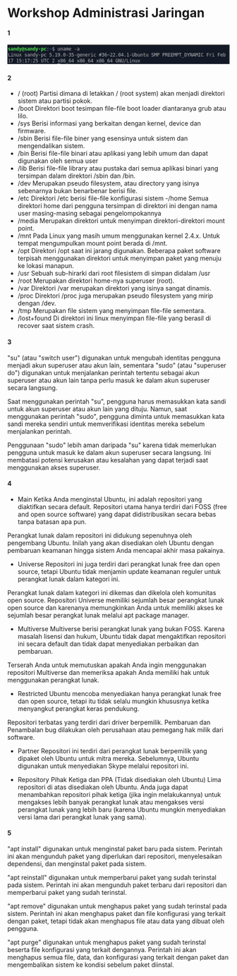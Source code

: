 # Workshop Administrasi Jaringan

#### 1
![Gambar 1](../assets/minggu-2/1.png)

#### 2
- / (root)
Partisi dimana di letakkan / (root system) akan menjadi direktori sistem atau partisi pokok.
- /boot
Direktori boot tesimpan file-file boot loader diantaranya grub atau lilo.
- /sys
Berisi informasi yang berkaitan dengan kernel, device dan firmware.
- /sbin
Berisi file-file biner yang esensinya untuk sistem dan mengendalikan sistem.
- /bin
Berisi file-file binari atau aplikasi yang lebih umum dan dapat digunakan oleh semua user
- /lib
Berisi file-file library atau pustaka dari semua aplikasi binari yang tersimpan dalam direktori /sbin dan /bin.
- /dev
Merupakan pseudo filesystem, atau directory yang isinya sebenarnya bukan benarbenar berisi file.
- /etc
Direktori /etc berisi file-file konfigurasi sistem
-/home
Semua direktori home dari pengguna tersimpan di direktori ini dengan nama user masing-masing sebagai pengelompokannya
- /media
Merupakan direktori untuk menyimpan direktori-direktori mount point.
- /mnt
Pada Linux yang masih umum menggunakan kernel 2.4.x. Untuk tempat mengumpulkan mount point berada di /mnt.
- /opt
Direktori /opt saat ini jarang digunakan. Beberapa paket software terpisah menggunakan direktori untuk menyimpan paket yang menuju ke lokasi manapun.
- /usr
Sebuah sub-hirarki dari root filesistem di simpan didalam /usr
- /root
Merupakan direktori home-nya superuser (root).
- /var
Direktori /var merupakan direktori yang isinya sangat dinamis.
- /proc
Direktori /proc juga merupakan pseudo filesystem yang mirip dengan /dev.
- /tmp
Merupakan file sistem yang menyimpan file-file sementara.
- /lost+found
Di direktori ini linux menyimpan file-file yang berasil di recover saat sistem crash.

#### 3
"su" (atau "switch user") digunakan untuk mengubah identitas pengguna menjadi akun superuser atau akun lain, sementara "sudo" (atau "superuser do") digunakan untuk menjalankan perintah tertentu sebagai akun superuser atau akun lain tanpa perlu masuk ke dalam akun superuser secara langsung.

Saat menggunakan perintah "su", pengguna harus memasukkan kata sandi untuk akun superuser atau akun lain yang dituju. Namun, saat menggunakan perintah "sudo", pengguna diminta untuk memasukkan kata sandi mereka sendiri untuk memverifikasi identitas mereka sebelum menjalankan perintah.

Penggunaan "sudo" lebih aman daripada "su" karena tidak memerlukan pengguna untuk masuk ke dalam akun superuser secara langsung. Ini membatasi potensi kerusakan atau kesalahan yang dapat terjadi saat menggunakan akses superuser.

#### 4
- Main
Ketika Anda menginstal Ubuntu, ini adalah repositori yang diaktifkan secara default. Repositori utama hanya terdiri dari FOSS (free and open source software) yang dapat didistribusikan secara bebas tanpa batasan apa pun.

Perangkat lunak dalam repositori ini didukung sepenuhnya oleh pengembang Ubuntu. Inilah yang akan disediakan oleh Ubuntu dengan pembaruan keamanan hingga sistem Anda mencapai akhir masa pakainya.

- Universe
Repositori ini juga terdiri dari perangkat lunak free dan open source, tetapi Ubuntu tidak menjamin update keamanan reguler untuk perangkat lunak dalam kategori ini.

Perangkat lunak dalam kategori ini dikemas dan dikelola oleh komunitas open source. Repositori Universe memiliki sejumlah besar perangkat lunak open source dan karenanya memungkinkan Anda untuk memiliki akses ke sejumlah besar perangkat lunak melalui apt package manager.

- Multiverse
Multiverse berisi perangkat lunak yang bukan FOSS. Karena masalah lisensi dan hukum, Ubuntu tidak dapat mengaktifkan repositori ini secara default dan tidak dapat menyediakan perbaikan dan pembaruan.

Terserah Anda untuk memutuskan apakah Anda ingin menggunakan repositori Multiverse dan memeriksa apakah Anda memiliki hak untuk menggunakan perangkat lunak.

- Restricted
Ubuntu mencoba menyediakan hanya perangkat lunak free dan open source, tetapi itu tidak selalu mungkin khususnya ketika menyangkut perangkat keras pendukung.

Repositori terbatas yang terdiri dari driver berpemilik. Pembaruan dan Penambalan bug dilakukan oleh perusahaan atau pemegang hak milik dari software.

- Partner
Repositori ini terdiri dari perangkat lunak berpemilik yang dipaket oleh Ubuntu untuk mitra mereka. Sebelumnya, Ubuntu digunakan untuk menyediakan Skype melalui repositori ini.

- Repository Pihak Ketiga dan PPA (Tidak disediakan oleh Ubuntu)
Lima repositori di atas disediakan oleh Ubuntu. Anda juga dapat menambahkan repositori pihak ketiga (jika ingin melakukannya) untuk mengakses lebih banyak perangkat lunak atau mengakses versi perangkat lunak yang lebih baru (karena Ubuntu mungkin menyediakan versi lama dari perangkat lunak yang sama).

#### 5
"apt install" digunakan untuk menginstal paket baru pada sistem. Perintah ini akan mengunduh paket yang diperlukan dari repositori, menyelesaikan dependensi, dan menginstal paket pada sistem.

"apt reinstall" digunakan untuk memperbarui paket yang sudah terinstal pada sistem. Perintah ini akan mengunduh paket terbaru dari repositori dan memperbarui paket yang sudah terinstal.

"apt remove" digunakan untuk menghapus paket yang sudah terinstal pada sistem. Perintah ini akan menghapus paket dan file konfigurasi yang terkait dengan paket, tetapi tidak akan menghapus file atau data yang dibuat oleh pengguna.

"apt purge" digunakan untuk menghapus paket yang sudah terinstal beserta file konfigurasi yang terkait dengannya. Perintah ini akan menghapus semua file, data, dan konfigurasi yang terkait dengan paket dan mengembalikan sistem ke kondisi sebelum paket diinstal.